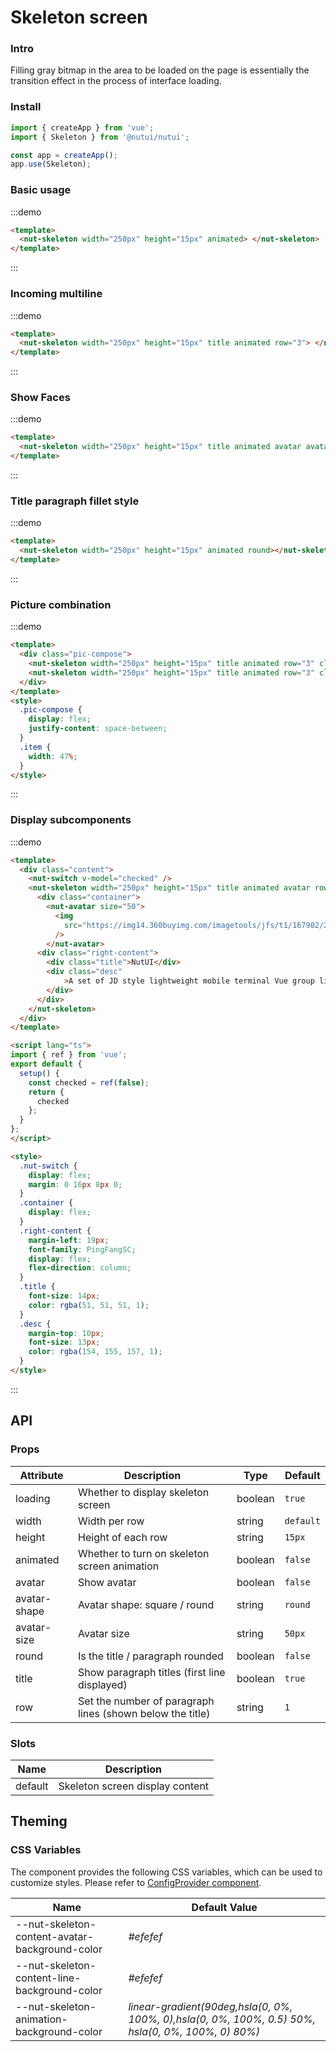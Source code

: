 # Skeleton screen

### Intro

Filling gray bitmap in the area to be loaded on the page is essentially the transition effect in the process of interface loading.

### Install

```javascript
import { createApp } from 'vue';
import { Skeleton } from '@nutui/nutui';

const app = createApp();
app.use(Skeleton);
```

### Basic usage

:::demo

```html
<template>
  <nut-skeleton width="250px" height="15px" animated> </nut-skeleton>
</template>
```

:::

### Incoming multiline

:::demo

```html
<template>
  <nut-skeleton width="250px" height="15px" title animated row="3"> </nut-skeleton>
</template>
```

:::

### Show Faces

:::demo

```html
<template>
  <nut-skeleton width="250px" height="15px" title animated avatar avatarSize="60px" row="3"> </nut-skeleton>
</template>
```

:::

### Title paragraph fillet style

:::demo

```html
<template>
  <nut-skeleton width="250px" height="15px" animated round></nut-skeleton>
</template>
```

:::

### Picture combination

:::demo

```html
<template>
  <div class="pic-compose">
    <nut-skeleton width="250px" height="15px" title animated row="3" class="item"> </nut-skeleton>
    <nut-skeleton width="250px" height="15px" title animated row="3" class="item"> </nut-skeleton>
  </div>
</template>
<style>
  .pic-compose {
    display: flex;
    justify-content: space-between;
  }
  .item {
    width: 47%;
  }
</style>
```

:::

### Display subcomponents

:::demo

```html
<template>
  <div class="content">
    <nut-switch v-model="checked" />
    <nut-skeleton width="250px" height="15px" title animated avatar row="3" :loading="!checked">
      <div class="container">
        <nut-avatar size="50">
          <img
            src="https://img14.360buyimg.com/imagetools/jfs/t1/167902/2/8762/791358/603742d7E9b4275e3/e09d8f9a8bf4c0ef.png"
          />
        </nut-avatar>
      <div class="right-content">
        <div class="title">NutUI</div>
        <div class="desc"
            >A set of JD style lightweight mobile terminal Vue group library provides rich basic components and business components to help developers quickly build mobile applications.
        </div>
      </div>
    </nut-skeleton>
  </div>
</template>

<script lang="ts">
import { ref } from 'vue';
export default {
  setup() {
    const checked = ref(false);
    return {
      checked
    };
  }
};
</script>

<style>
  .nut-switch {
    display: flex;
    margin: 0 16px 8px 0;
  }
  .container {
    display: flex;
  }
  .right-content {
    margin-left: 19px;
    font-family: PingFangSC;
    display: flex;
    flex-direction: column;
  }
  .title {
    font-size: 14px;
    color: rgba(51, 51, 51, 1);
  }
  .desc {
    margin-top: 10px;
    font-size: 13px;
    color: rgba(154, 155, 157, 1);
  }
</style>

```

:::

## API

### Props

| Attribute    | Description                                               | Type    | Default   |
| ------------ | --------------------------------------------------------- | ------- | --------- |
| loading      | Whether to display skeleton screen                        | boolean | `true`    |
| width        | Width per row                                             | string  | `default` |
| height       | Height of each row                                        | string  | `15px`    |
| animated     | Whether to turn on skeleton screen animation              | boolean | `false`   |
| avatar       | Show avatar                                               | boolean | `false`   |
| avatar-shape | Avatar shape: square / round                              | string  | `round`   |
| avatar-size  | Avatar size                                               | string  | `50px`    |
| round        | Is the title / paragraph rounded                          | boolean | `false`   |
| title        | Show paragraph titles (first line displayed)              | boolean | `true`    |
| row          | Set the number of paragraph lines (shown below the title) | string  | `1`       |

### Slots

| Name    | Description                     |
| ------- | ------------------------------- |
| default | Skeleton screen display content |

## Theming

### CSS Variables

The component provides the following CSS variables, which can be used to customize styles. Please refer to [ConfigProvider component](#/en-US/component/configprovider).

| Name                                           | Default Value                                                                                      |
| ---------------------------------------------- | -------------------------------------------------------------------------------------------------- |
| --nut-skeleton-content-avatar-background-color | _#efefef_                                                                                          |
| --nut-skeleton-content-line-background-color   | _#efefef_                                                                                          |
| --nut-skeleton-animation-background-color      | _linear-gradient(90deg,hsla(0, 0%, 100%, 0),hsla(0, 0%, 100%, 0.5) 50%, hsla(0, 0%, 100%, 0) 80%)_ |
